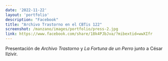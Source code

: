 ```yaml
---
date: '2022-11-22'
layout: 'portfolio'
description: "Facebook"
title: "Archivo Trastorno en el CBTis 122"
screenshot: /manzano/images/portfolio/press-2.jpg
link: https://www.facebook.com/share/18k4PJbJva/?mibextid=wwXIfr
---
```


Presentación de _Archivo Trastorno_ y _La Fortuna de un Perro_ junto a César Ilzivir.
